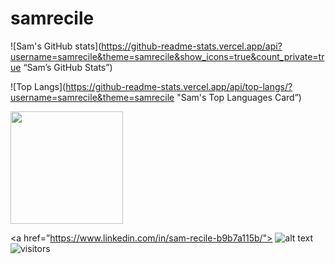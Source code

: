# samrecile

![Sam's GitHub stats](https://github-readme-stats.vercel.app/api?username=samrecile&theme=samrecile&show_icons=true&count_private=true “Sam’s GitHub Stats”)

![Top Langs](https://github-readme-stats.vercel.app/api/top-langs/?username=samrecile&theme=samrecile "Sam's Top Languages Card”)

<img height="180em" src="https://github-readme-stats.vercel.app/api?username=samrecile&show_icons=true&hide_border=true&&count_private=true&include_all_commits=true" />

<a href=”https://www.linkedin.com/in/sam-recile-b9b7a115b/"> ![alt text](https://img.shields.io/badge/-LinkedIn-0e76a8?style=plastic&logo=linkedIn)</a> ![visitors](https://visitor-badge.glitch.me/badge?page_id=${samrecile}.${samrecile})
